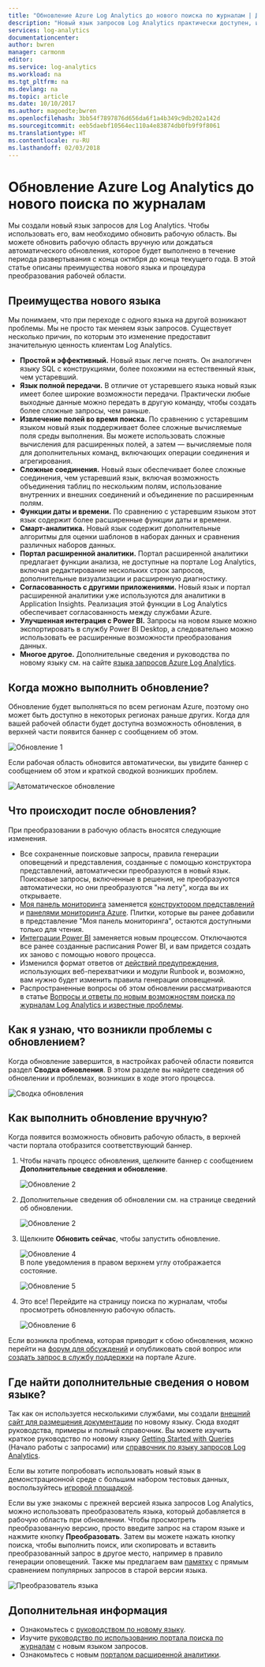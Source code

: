 ```yaml
---
title: "Обновление Azure Log Analytics до нового поиска по журналам | Документация Майкрософт"
description: "Новый язык запросов Log Analytics практически доступен, и вы сможете участвовать в общедоступной предварительной версии.  В этой статье описаны преимущества нового языка и процедура преобразования рабочей области."
services: log-analytics
documentationcenter: 
author: bwren
manager: carmonm
editor: 
ms.service: log-analytics
ms.workload: na
ms.tgt_pltfrm: na
ms.devlang: na
ms.topic: article
ms.date: 10/10/2017
ms.author: magoedte;bwren
ms.openlocfilehash: 3bb54f7897876d656da6f1a4b349c9db202a142d
ms.sourcegitcommit: eeb5daebf10564ec110a4e83874db0fb9f9f8061
ms.translationtype: HT
ms.contentlocale: ru-RU
ms.lasthandoff: 02/03/2018
---
```

# <a name="azure-log-analytics-upgrade-to-new-log-search"></a>Обновление Azure Log Analytics до нового поиска по журналам

Мы создали новый язык запросов для Log Analytics. Чтобы использовать его, вам необходимо обновить рабочую область.  Вы можете обновить рабочую область вручную или дождаться автоматического обновления, которое будет выполнено в течение периода развертывания с конца октября до конца текущего года.  В этой статье описаны преимущества нового языка и процедура преобразования рабочей области.  

## <a name="why-the-new-language"></a>Преимущества нового языка
Мы понимаем, что при переходе с одного языка на другой возникают проблемы. Мы не просто так меняем язык запросов.  Существует несколько причин, по которым это изменение предоставит значительную ценность клиентам Log Analytics.

- **Простой и эффективный.** Новый язык легче понять. Он аналогичен языку SQL с конструкциями, более похожими на естественный язык, чем устаревший.
- **Язык полной передачи.**  В отличие от устаревшего языка новый язык имеет более широкие возможности передачи.  Практически любые выходные данные можно передать в другую команду, чтобы создать более сложные запросы, чем раньше.
- **Извлечение полей во время поиска.**  По сравнению с устаревшим языком новый язык поддерживает более сложные вычисляемые поля среды выполнения.  Вы можете использовать сложные вычисления для расширенных полей, а затем — вычисляемые поля для дополнительных команд, включающих операции соединения и агрегирования.
- **Сложные соединения.**  Новый язык обеспечивает более сложные соединения, чем устаревший язык, включая возможность объединения таблиц по нескольким полям, использование внутренних и внешних соединений и объединение по расширенным полям.
- **Функции даты и времени.**  По сравнению с устаревшим языком этот язык содержит более расширенные функции даты и времени.
- **Смарт-аналитика.**  Новый язык содержит дополнительные алгоритмы для оценки шаблонов в наборах данных и сравнения различных наборов данных.
- **Портал расширенной аналитики.**  Портал расширенной аналитики предлагает функции анализа, не доступные на портале Log Analytics, включая редактирование нескольких строк запросов, дополнительные визуализации и расширенную диагностику.
- **Согласованность с другими приложениями.**  Новый язык и портал расширенной аналитики уже используются для аналитики в Application Insights.  Реализация этой функции в Log Analytics обеспечивает согласованность между службами Azure.
- **Улучшенная интеграция с Power BI.** Запросы на новом языке можно экспортировать в службу Power BI Desktop, а следовательно можно использовать ее расширенные возможности преобразования данных.
- **Многое другое.** Дополнительные сведения и руководства по новому языку см. на сайте [языка запросов Azure Log Analytics](https://docs.loganalytics.io).


## <a name="when-can-i-upgrade"></a>Когда можно выполнить обновление?
Обновление будет выполняться по всем регионам Azure, поэтому оно может быть доступно в некоторых регионах раньше других.  Когда для вашей рабочей области будет доступна возможность обновления, в верхней части появится баннер с сообщением об этом.

![Обновление 1](media/log-analytics-log-search-upgrade/upgrade-01a.png)

Если рабочая область обновится автоматически, вы увидите баннер с сообщением об этом и краткой сводкой возникших проблем.

 ![Автоматическое обновление](media/log-analytics-log-search-upgrade/auto-upgrade.png)


## <a name="what-happens-after-the-upgrade"></a>Что происходит после обновления?
При преобразовании в рабочую область вносятся следующие изменения.

- Все сохраненные поисковые запросы, правила генерации оповещений и представления, созданные с помощью конструктора представлений, автоматически преобразуются в новый язык.  Поисковые запросы, включенные в решения, не преобразуются автоматически, но они преобразуются "на лету", когда вы их открываете.  
- [Моя панель мониторинга](log-analytics-dashboards.md) заменяется [конструктором представлений](log-analytics-view-designer.md) и [панелями мониторинга Azure](../azure-portal/azure-portal-dashboards.md).  Плитки, которые вы ранее добавили в представление "Моя панель мониторинга", остаются доступными только для чтения.
- [Интеграции Power BI](log-analytics-powerbi.md) заменяется новым процессом.  Отключаются все ранее созданные расписания Power BI, и вам придется создать их заново с помощью нового процесса.
- Изменился формат ответов от [действий предупреждения](log-analytics-alerts-actions.md), использующих веб-перехватчики и модули Runbook и, возможно, вам нужно будет изменить правила генерации оповещений.
- Распространенные вопросы об этом обновлении рассматриваются в статье [Вопросы и ответы по новым возможностям поиска по журналам Log Analytics и известные проблемы](log-analytics-log-search-faq.md).

## <a name="how-do-i-know-if-there-were-any-issues-from-the-upgrade"></a>Как я узнаю, что возникли проблемы с обновлением?
Когда обновление завершится, в настройках рабочей области появится раздел **Сводка обновления**.  В этом разделе вы найдете сведения об обновлении и проблемах, возникших в ходе этого процесса.

 ![Сводка обновления](media/log-analytics-log-search-upgrade/upgrade-summary.png)

## <a name="how-do-i-manually-perform-the-upgrade"></a>Как выполнить обновление вручную?
Когда появится возможность обновить рабочую область, в верхней части портала отобразится соответствующий баннер.  

1.  Чтобы начать процесс обновления, щелкните баннер с сообщением **Дополнительные сведения и обновление**.

    ![Обновление 2](media/log-analytics-log-search-upgrade/upgrade-01a.png)<br>

2.  Дополнительные сведения об обновлении см. на странице сведений об обновлении.

    ![Обновление 2](media/log-analytics-log-search-upgrade/upgrade-03.png)<br>

3.  Щелкните **Обновить сейчас**, чтобы запустить обновление.

    ![Обновление 4](media/log-analytics-log-search-upgrade/upgrade-04.png)<br>В поле уведомления в правом верхнем углу отображается состояние.
    
    ![Обновление 5](media/log-analytics-log-search-upgrade/upgrade-05.png)

4.  Это все!  Перейдите на страницу поиска по журналам, чтобы просмотреть обновленную рабочую область.

    ![Обновление 6](media/log-analytics-log-search-upgrade/upgrade-06.png)

Если возникла проблема, которая приводит к сбою обновления, можно перейти на [форум для обсуждений](https://social.msdn.microsoft.com/Forums/azure/home?forum=opinsights) и опубликовать свой вопрос или [создать запрос в службу поддержки](../azure-supportability/how-to-create-azure-support-request.md) на портале Azure.

## <a name="how-do-i-learn-the-new-language"></a>Где найти дополнительные сведения о новом языке?
Так как он используется несколькими службами, мы создали [внешний сайт для размещения документации](https://docs.loganalytics.io/) по новому языку.  Сюда входят руководства, примеры и полный справочник. Вы можете изучить краткое руководство по новому языку [Getting Started with Queries](https://go.microsoft.com/fwlink/?linkid=856078) (Начало работы с запросами) или [справочник по языку запросов Log Analytics](https://go.microsoft.com/fwlink/?linkid=856079).  

Если вы хотите попробовать использовать новый язык в демонстрационной среде с большим набором тестовых данных, воспользуйтесь [игровой площадкой](https://portal.loganalytics.io/demo#/discover/home).

Если вы уже знакомы с прежней версией языка запросов Log Analytics, можно использовать преобразователь языка, который добавляется в рабочую область при обновлении.  Чтобы просмотреть преобразованную версию, просто введите запрос на старом языке и нажмите кнопку **Преобразовать**.  Затем вы можете нажать кнопку поиска, чтобы выполнить поиск, или скопировать и вставить преобразованный запрос в другое место, например в правило генерации оповещений.  Также мы предлагаем вам [памятку](log-analytics-log-search-transition.md) с прямым сравнением популярных запросов в старой версии языка.

![Преобразователь языка](media/log-analytics-log-search-upgrade/language-converter.png)


## <a name="next-steps"></a>Дополнительная информация
- Ознакомьтесь с [руководством по новому языку](https://go.microsoft.com/fwlink/?linkid=856078).
- Изучите [руководство по использованию портала поиска по журналам](log-analytics-log-search-log-search-portal.md) с новым языком запросов.
- Ознакомьтесь с новым [порталом расширенной аналитики](https://go.microsoft.com/fwlink/?linkid=856587).
